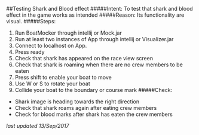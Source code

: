 ##Testing Shark and Blood effect
#####Intent: 
To test that shark and blood effect in the game works as intended
#####Reason: 
Its functionality are visual.
#####Steps: 
1. Run BoatMocker through intellij or Mock.jar
2. Run at least two instances of App through intellij or Visualizer.jar 
3. Connect to localhost on App.
4. Press ready
5. Check that shark has appeared on the race view screen
6. Check that shark is roaming when there are no crew members to be eaten
7. Press shift to enable your boat to move
8. Use W or S to rotate your boat
9. Collide your boat to the boundary or course mark
#####Check:
* Shark image is heading towards the right direction
* Check that shark roams again after eating crew members
* Check for blood marks after shark has eaten the crew members

*last updated 13/Sep/2017*